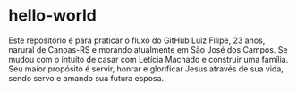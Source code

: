 # hello-world
Este repositório é para praticar o fluxo do GitHub
Luiz Filipe, 23 anos, narural de Canoas-RS e morando atualmente em São José dos Campos. Se mudou com o intuíto de casar com Letícia Machado e construir uma família. Seu maior propósito é servir, honrar e glorificar Jesus através de sua vida, sendo servo e amando sua futura esposa.
